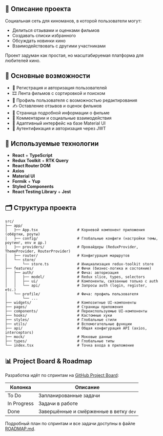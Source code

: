 ## 📌 Описание проекта

Cоциальная сеть для киноманов, в которой пользователи могут:

- Делиться отзывами и оценками фильмов
- Создавать списки избранного
- Обсуждать новинки кино
- Взаимодействовать с другими участниками

Проект задуман как простая, но масштабируемая платформа для любителей кино.

## 🚀 Основные возможности

- 🔐 Регистрация и авторизация пользователей
- 🎞️ Лента фильмов с сортировкой и поиском
- 👤 Профиль пользователя с возможностью редактирования
- ✍️ Оставление отзывов и оценок фильмов
- 📄 Страница подробной информации о фильме
- 💬 Комментарии и социальные взаимодействия
- 📱 Адаптивный интерфейс на базе Material UI
- 🔑 Аутентификация и авторизация через JWT

## 🧰 Используемые технологии

- **React** + **TypeScript**
- **Redux Toolkit** + **RTK Query**
- **React Router DOM**
- **Axios**
- **Material UI**
- **Formik** + **Yup**
- **Styled Components**
- **React Testing Library** + **Jest**

## 🗂️ **Структура проекта**

```
src/
├── app/
│   ├── App.tsx                  # Корневой компонент приложения (обёртки, роуты)
│   ├── config/                  # Глобальные конфиги (настройки темы, роутинг, env и др.)
│   ├── providers/               # Провайдеры (ReduxProvider, ThemeProvider, RouterProvider)
│   ├── router/                  # Конфигурация маршрутов
│   └── store/
│       └── store.ts             # Инициализация redux-toolkit store
├── features/                    # Фичи (бизнес-логика и состояние)
│   ├── auth/                    # Фича: авторизация
│   │   ├── model/               # Redux slice, types, selectors
│   │   ├── ui/                  # Компоненты, связанные только с auth
│   │   └── api/                 # Запросы auth (login, register, etc.)
│   └── profile/                 # Фича: профиль пользователя
│       └── ...
├── widgets/                     # Композитные UI-компоненты
├── pages/                       # Страницы приложения
├── components/                  # Переиспользуемые UI-компоненты
├── hooks/                       # Кастомные хуки
├── styles/                      # Глобальные стили
├── utils/                       # Вспомогательные функции
├── api/                         # Общая конфигурация API (axios, interceptors)
├── mock/                        # Моковые данные
├── types/                       # Глобальные типы
└── index.tsx                    # Точка входа в приложение
```

## 📊 Project Board & Roadmap

Разработка идёт по спринтам на [GitHub Project Board](https://github.com/users/demienera/projects/2):

| Колонка     | Описание                               |
| ----------- | -------------------------------------- |
| To Do       | Запланированные задачи                 |
| In Progress | Задачи в работе                        |
| Done        | Завершённые и смёрженные в ветку `dev` |

Подробный план по спринтам и все задачи доступны в файле [ROADMAP.md](./ROADMAP.md).
